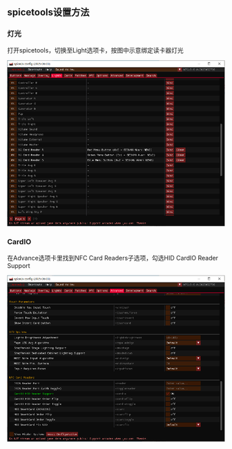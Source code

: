 ## spicetools设置方法

### 灯光

打开spicetools，切换至Light选项卡，按图中示意绑定读卡器灯光

![](https://github.com/HajiAIqaq/Akari-NEW-Guide/blob/main/Lights.png)

### CardIO

在Advance选项卡里找到NFC Card Readers子选项，勾选HID CardIO Reader Support

![](https://github.com/HajiAIqaq/Akari-NEW-Guide/blob/main/CardIO.png)
